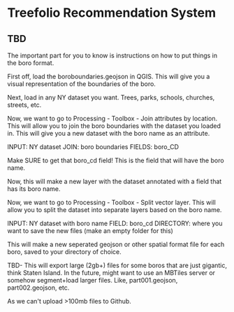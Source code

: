 # Treefolio Recommendation System

## TBD

The important part for you to know is instructions on how to put things in the boro format.

First off, load the boroboundaries.geojson in QGIS. This will give you a visual representation of the boundaries of the boro.

Next, load in any NY dataset you want. Trees, parks, schools, churches, streets, etc.

Now, we want to go to Processing - Toolbox - Join attributes by location. This will allow you to join the boro boundaries with the dataset you loaded in. This will give you a new dataset with the boro name as an attribute.

INPUT: NY dataset
JOIN: boro boundaries
FIELDS: boro_CD

Make SURE to get that boro_cd field! This is the field that will have the boro name.

Now, this will make a new layer with the dataset annotated with a field that has its boro name.

Now, we want to go to Processing - Toolbox - Split vector layer. This will allow you to split the dataset into separate layers based on the boro name.

INPUT: NY dataset with boro name
FIELD: boro_cd
DIRECTORY: where you want to save the new files (make an empty folder for this)

This will make a new seperated geojson or other spatial format file for each boro, saved to your directory of choice.

TBD- This will export large (2gb+) files for some boros that are just gigantic, think Staten Island.
In the future, might want to use an MBTiles server or somehow segment+load larger files. Like, part001.geojson, part002.geojson, etc.

As we can't upload >100mb files to Github.